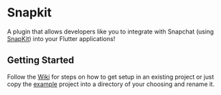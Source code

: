 # Snapkit

A plugin that allows developers like you to integrate with Snapchat (using [SnapKit](https://kit.snapchat.com)) into your Flutter applications!

## Getting Started

Follow the [Wiki](/wiki) for steps on how to get setup in an existing project or just copy the [example](/tree/main/example) project into a directory of your choosing and rename it.

